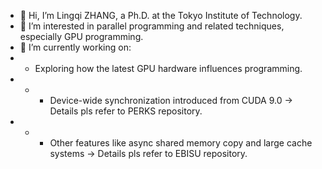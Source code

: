 - 👋 Hi, I’m Lingqi ZHANG, a Ph.D. at the Tokyo Institute of Technology. 
- 👀 I’m interested in parallel programming and related techniques, especially GPU programming. 
- 🌱 I’m currently working on:
- - Exploring how the latest GPU hardware influences programming. 
- - - Device-wide synchronization introduced from CUDA 9.0 -> Details pls refer to PERKS repository. 
- - - Other features like async shared memory copy and large cache systems -> Details pls refer to EBISU repository. 

<!---
neozhang307/neozhang307 is a ✨ special ✨ repository because its `README.md` (this file) appears on your GitHub profile.
You can click the Preview link to take a look at your changes.
--->
